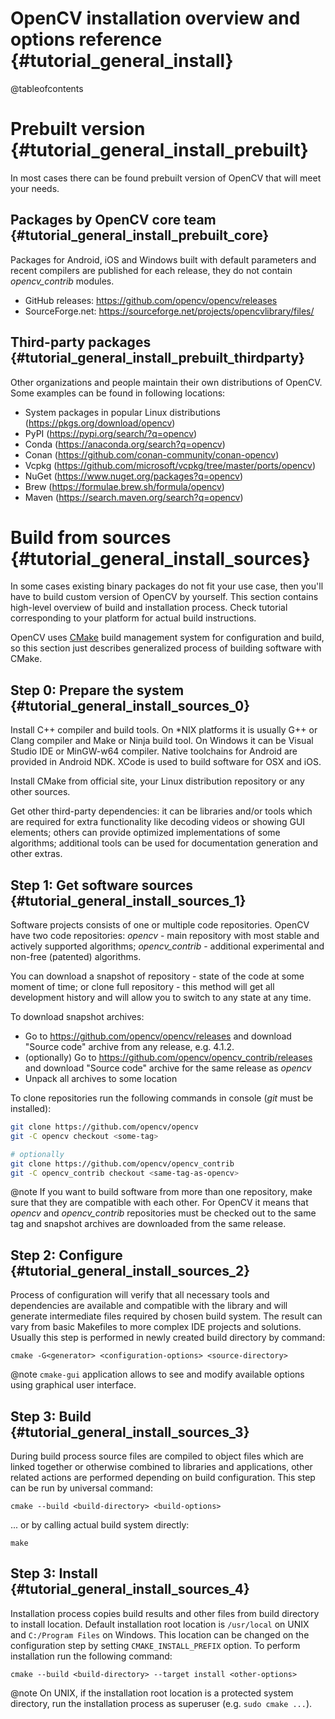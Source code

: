OpenCV installation overview and options reference {#tutorial_general_install}
==================================================

@tableofcontents

# Prebuilt version {#tutorial_general_install_prebuilt}

In most cases there can be found prebuilt version of OpenCV that will meet your needs.

## Packages by OpenCV core team  {#tutorial_general_install_prebuilt_core}

Packages for Android, iOS and Windows built with default parameters and recent compilers are published for each release, they do not contain _opencv_contrib_ modules.

- GitHub releases: https://github.com/opencv/opencv/releases
- SourceForge.net: https://sourceforge.net/projects/opencvlibrary/files/


## Third-party packages  {#tutorial_general_install_prebuilt_thirdparty}

Other organizations and people maintain their own distributions of OpenCV. Some examples can be found in following locations:

- System packages in popular Linux distributions (https://pkgs.org/download/opencv)
- PyPI (https://pypi.org/search/?q=opencv)
- Conda (https://anaconda.org/search?q=opencv)
- Conan (https://github.com/conan-community/conan-opencv)
- Vcpkg (https://github.com/microsoft/vcpkg/tree/master/ports/opencv)
- NuGet (https://www.nuget.org/packages?q=opencv)
- Brew (https://formulae.brew.sh/formula/opencv)
- Maven (https://search.maven.org/search?q=opencv)


# Build from sources {#tutorial_general_install_sources}

In some cases existing binary packages do not fit your use case, then you'll have to build custom version of OpenCV by yourself. This section contains high-level overview of build and installation process. Check tutorial corresponding to your platform for actual build instructions.

OpenCV uses [CMake](https://cmake.org/) build management system for configuration and build, so this section just describes generalized process of building software with CMake.


## Step 0: Prepare the system {#tutorial_general_install_sources_0}

Install C++ compiler and build tools. On \*NIX platforms it is usually G++ or Clang compiler and Make or Ninja build tool. On Windows it can be Visual Studio IDE or MinGW-w64 compiler. Native toolchains for Android are provided in Android NDK. XCode is used to build software for OSX and iOS.

Install CMake from official site, your Linux distribution repository or any other sources.

Get other third-party dependencies: it can be libraries and/or tools which are required for extra functionality like decoding videos or showing GUI elements; others can provide optimized implementations of some algorithms; additional tools can be used for documentation generation and other extras.


## Step 1: Get software sources {#tutorial_general_install_sources_1}

Software projects consists of one or multiple code repositories. OpenCV have two code repositories: _opencv_ - main repository with most stable and actively supported algorithms; _opencv_contrib_ - additional experimental and non-free (patented) algorithms.

You can download a snapshot of repository - state of the code at some moment of time; or clone full repository - this method will get all development history and will allow you to switch to any state at any time.

To download snapshot archives:

- Go to https://github.com/opencv/opencv/releases and download "Source code" archive from any release, e.g. 4.1.2.
- (optionally) Go to https://github.com/opencv/opencv_contrib/releases and download "Source code" archive for the same release as _opencv_
- Unpack all archives to some location

To clone repositories run the following commands in console (_git_ must be installed):

```.sh
git clone https://github.com/opencv/opencv
git -C opencv checkout <some-tag>

# optionally
git clone https://github.com/opencv/opencv_contrib
git -C opencv_contrib checkout <same-tag-as-opencv>
```

@note
If you want to build software from more than one repository, make sure that they are compatible with each other. For OpenCV it means that _opencv_ and _opencv_contrib_ repositories must be checked out to the same tag and snapshot archives are downloaded from the same release.


## Step 2: Configure {#tutorial_general_install_sources_2}

Process of configuration will verify that all necessary tools and dependencies are available and compatible with the library and will generate intermediate files required by chosen build system. The result can vary from basic Makefiles to more complex IDE projects and solutions. Usually this step is performed in newly created build directory by command:
```
cmake -G<generator> <configuration-options> <source-directory>
```

@note
`cmake-gui` application allows to see and modify available options using graphical user interface.


## Step 3: Build {#tutorial_general_install_sources_3}

During build process source files are compiled to object files which are linked together or otherwise combined to libraries and applications, other related actions are performed depending on build configuration. This step can be run by universal command:
```
cmake --build <build-directory> <build-options>
```
... or by calling actual build system directly:
```
make
```

## Step 3: Install {#tutorial_general_install_sources_4}

Installation process copies build results and other files from build directory to install location. Default installation root location is `/usr/local` on UNIX and `C:/Program Files` on Windows. This location can be changed on the configuration step by setting `CMAKE_INSTALL_PREFIX` option. To perform installation run the following command:
```
cmake --build <build-directory> --target install <other-options>
```

@note
On UNIX, if the installation root location is a protected system directory, run the installation process as superuser (e.g. `sudo cmake ...`).
